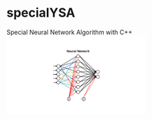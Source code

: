 # specialYSA
Special Neural Network Algorithm with C++
<img src="https://github.com/Pentaka/specialYSA/blob/main/YSA/b.png" alt="alt text" width="320" height="180">

